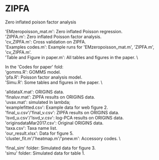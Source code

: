 # ZIPFA
Zero inflated poison factor analysis

'EMzeropoisson_mat.m': Zero inflated Poisson regression.\
'ZIPFA.m': Zero inflated Poisson factor analysis. \
'cv_ZIPFA.m': Cross validation on ZIPFA.\
'Examples codes.m': Example runs for 'EMzeropoisson_mat.m', 'ZIPFA.m', 'cv_ZIPFA.m'.\
'Table and Figure in paper.m': All tables and figures in the paper. \


In the 'Codes for paper' fold:\
'gomms.R': GOMMS model.\
'pfa.R': Poisson factor analysis model.\
'Simu.R': Some tables and figures in the paper. \

'alldataX.mat': ORIGINS data.\
'finaluv.mat': ZIPFA results on ORIGINS data.\
'uvax.mat': simulated ln lambda;\
'examplefitted.csv': Example data for web figure 2.\
'final_u.csv'/'final_v.csv': ZIPFA results on ORIGINS data.\
'lsvd_u.csv'/'lsvd_v.csv': log-PCA results on ORIGINS data.\
'originsdataMar2017.csv': Original ORIGINS data.\
'taxa.csv': Taxa name list.\
'our_result.xlsx': Data for figure 5.\
'cluster_fit.m'/'heatmap.m'/'pnew.m': Accessory codes. \

'final_sim' folder: Simulated data for figure 3.\
'simu' folder: Simulated data for table 1.

